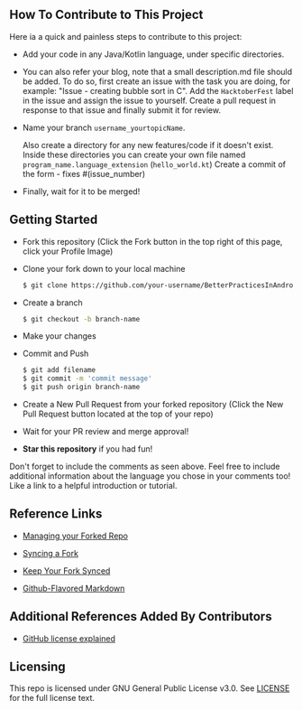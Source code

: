 ## How To Contribute to This Project
Here ia a quick and painless steps to contribute to this project:

* Add your code in any Java/Kotlin language, under specific directories.
* You can also refer your blog, note that a small description.md file should be added.
To do so, first create an issue with the task you are doing, for example: "Issue - creating bubble sort in C". 
Add the `HacktoberFest` label in the issue and assign the issue to yourself. Create a pull request in response
to that issue and finally submit it for review.

* Name your branch `username_yourtopicName`.

	Also create a directory for any new features/code if it doesn't exist.
	Inside these directories you can create your own file named `program_name.language_extension` (`hello_world.kt`)
	Create a commit of the form - fixes #(issue_number)

* Finally, wait for it to be merged!

## Getting Started
* Fork this repository (Click the Fork button in the top right of this page, click your Profile Image)
* Clone your fork down to your local machine

  ```sh
  $ git clone https://github.com/your-username/BetterPracticesInAndroid.git
  ```

* Create a branch

  ```sh
  $ git checkout -b branch-name
  ```

* Make your changes
* Commit and Push

  ```sh
  $ git add filename 
  $ git commit -m 'commit message'
  $ git push origin branch-name
  ```

* Create a New Pull Request from your forked repository (Click the New Pull Request button located at the top of your repo)
* Wait for your PR review and merge approval!
* __Star this repository__ if you had fun!



Don't forget to include the comments as seen above. Feel free to include additional information about the language you chose in your comments too! Like a link to a helpful introduction or tutorial.

## Reference Links

* [Managing your Forked Repo](https://help.github.com/articles/fork-a-repo/)

* [Syncing a Fork](https://help.github.com/articles/syncing-a-fork/)

* [Keep Your Fork Synced](https://gist.github.com/CristinaSolana/1885435)

* [Github-Flavored Markdown](https://guides.github.com/features/mastering-markdown/)

## Additional References Added By Contributors

* [GitHub license explained](https://choosealicense.com)

## Licensing

This repo is licensed under GNU General Public License v3.0. See [LICENSE](https://github.com/Jnerdva/BetterPracticesInAndroid/master/LICENSE) for the full license text.
